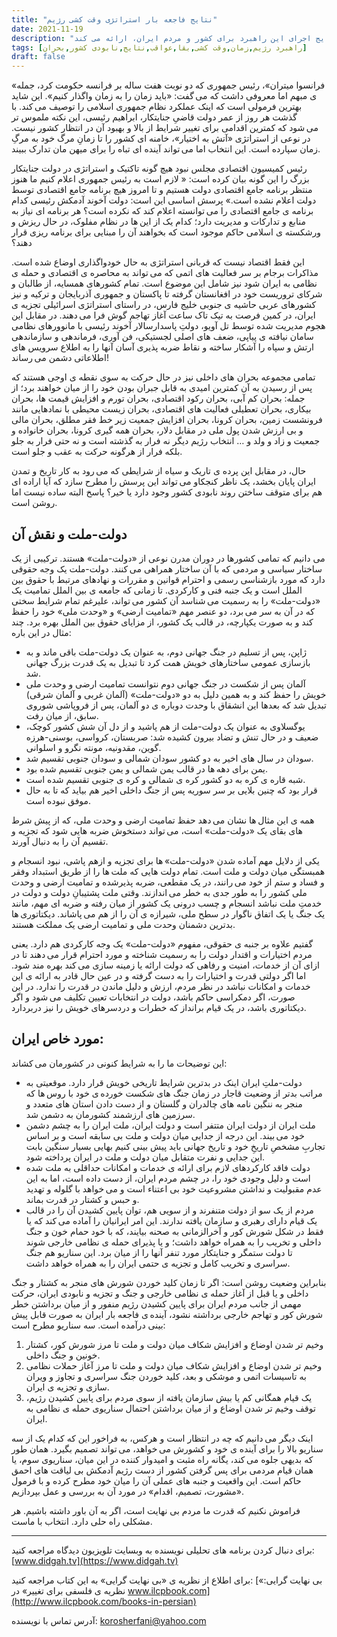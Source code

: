 ```yaml
---
title: "نتایج فاجعه بار استراتژی وقت کشی رژیم"
date: 2021-11-19
description: "جمهوری اسلامی هم اکنون تنها راهبرد وقت کشی و بقا را دنبال می کند. فشارهای داخلی و خارجی و ناممکن بودن برون رفت از بن بستهای سیاسی، اقتصادی و اجتماعی، این رژیم را از حدود ده سال پیش واداشته این راهبرد را دنبال کند و تنها به فکر بقای خود باشد. دکتر عرفانی در این مقاله تصویری کلی از نتایج اجرای این راهبرد برای کشور و مردم ایران، ارائه می کند."
tags: [راهبرد رژیم,زمان,وقت کشی,بقا,عواقب,نتایج,نابودی کشور,بحران]
draft: false
---
```

﻿«فرانسوا میتران»، رئیس جمهوری که دو نوبت هفت ساله بر فرانسه حکومت کرد، جمله ی مبهم اما معروفی داشت که می گفت: «باید زمان را به زمان واگذار کنیم». این شاید بهترین فرمولی است که اینک عملکرد نظام جمهوری اسلامی را توصیف می کند. با گذشت هر روز از عمر دولت قاضیِ جنایتکار، ابراهیم رئیسی، این نکته ملموس تر می شود که کمترین اقدامی برای تغییر شرایط از بالا و بهبود آن در انتظار کشور نیست. در نوعی از استراتژی «آتش به اختیار»، خامنه ای کشور را تا زمانِ مرگ خود به مرگِ زمان سپارده است. این انتخاب اما می تواند آینده ای تباه را برای میهن مان تدارک ببیند.

رئیس کمیسیون اقتصادی مجلس نبود هیچ گونه تاکتیک و استراتژی در دولت جنایتکار بزرگ را این گونه بیان کرده است: « لازم است به رئیس جمهوری اعلام کنیم ما هنوز منتظر برنامه جامع اقتصادی دولت هستیم و تا امروز هیچ برنامه جامع اقتصادی توسط دولت اعلام نشده است.» پرسش اساسی این است: دولت آخوند آدمکش رئیسی کدام برنامه ی جامع اقتصادی را می توانسته اعلام کند که نکرده است؟ هر برنامه ای نیاز به منابع و تدارکات و مدیریت دارد؛ کدام یک از این ها در نظام مفلوک، در حال ریزش و ورشکسته ی اسلامی حاکم موجود است که بخواهند آن را مبنایی برای برنامه ریزی قرار دهند؟

این فقط اقتصاد نیست که قربانی استراتژی به حال خودواگذاری اوضاع شده است. مذاکرات برجام بر سر فعالیت های اتمی که می تواند به محاصره ی اقتصادی و حمله ی نظامی به ایران شود نیز شامل این موضوع است. تمام کشورهای همسایه، از طالبان و شرکای تروریست خود در افغانستان گرفته تا پاکستان و جمهوری آذربایجان و ترکیه و نیز کشورهای عربی حاشیه ی جنوبی خلیج فارس، در راستای استراتژی اسرائیلی تجزیه ی ایران، در کمین فرصت به تیک تاک ساعت آغاز تهاجم گوش فرا می دهند. در مقابل این هجوم مدیریت شده توسط تل آویو، دولتِ پاسدارسالار آخوند رئیسی با مانوورهای نظامی سامان نیافته ی پیاپی، ضعف های اصلی لجستیکی، فن آوری، فرماندهی و سازماندهی ارتش و سپاه را آشکار ساخته و نقاط ضربه پذیری آسان آنها را به اطلاع سرویس های اطلاعاتی دشمن می رساند!

تمامی مجموعه بحران های داخلی نیز در حال حرکت به سوی نقطه ی اوجی هستند که پس از رسیدن به آن کمترین امیدی به قابل جبران بودن خود را از میان خواهند برد؛ از جمله: بحران کم آبی، بحران رکود اقتصادی، بحران تورم و افزایش قیمت ها، بحران بیکاری، بحران تعطیلی فعالیت های اقتصادی، بحران زیست محیطی با نمادهایی مانند فرونشست زمین، بحران کرونا، بحران افزایش جمعیت زیر خط فقر مطلق، بحران مالی و بی ارزش شدن پول ملی در مقابل دلار، بحران همه گیری کرونا، بحران خانواده و جمعیت و زاد و ولد و … انتخاب رژیم دیگر نه فرار به گذشته است و نه حتی فرار به جلو بلکه فرار از هرگونه حرکت به عقب و جلو است.

حال، در مقابل این پرده ی تاریک و سیاه از شرایطی که می رود به کار تاریخ و تمدن ایران پایان بخشد، یک ناظر کنجکاو می تواند این پرسش را مطرح سازد که آیا اراده ای هم برای متوقف ساختن روند نابودی کشور وجود دارد یا خیر؟ پاسخ البته ساده نیست اما روشن است.

## دولت-ملت و نقش آن
می دانیم که تمامی کشورها در دوران مدرن نوعی از «دولت-ملت» هستند. ترکیبی از یک ساختار سیاسی و مردمی که با آن ساختار همراهی می کنند. دولت-ملت یک وجه حقوقی دارد که مورد بازشناسی رسمی و احترام قوانین و مقررات و نهادهای مرتبط با حقوق بین الملل است و یک جنبه فنی و کارکردی. تا زمانی که جامعه ی بین الملل تمامیت یک «دولت-ملت» را به رسمیت می شناسد آن کشور می تواند، علیرغم تمام شرایط سختی که در آن به سر می برد، دو عنصر مهم «تمامیت ارضی» و «وحدت ملی» خود را حفظ کند و به صورت یکپارچه، در قالب یک کشور، از مزایای حقوق بین الملل بهره برد. چند مثال در این باره:

* ژاپن، پس از تسلیم در جنگ جهانی دوم، به عنوان یک دولت-ملت باقی ماند و به بازسازی عمومی ساختارهای خویش همت کرد تا تبدیل به یک قدرت بزرگ جهانی شد.
* آلمان پس از شکست در جنگ جهانی دوم نتوانست تمامیت ارضی و وحدت ملی خویش را حفظ کند و به همین دلیل به دو «دولت-ملت» (آلمان غربی و آلمان شرقی) تبدیل شد که بعدها این انشقاق با وحدت دوباره ی دو آلمان، پس از فروپاشی شوروی سابق، از میان رفت.
* یوگسلاوی به عنوان یک دولت-ملت از هم پاشید و از دل آن شش کشور کوچک، ضعیف و در حال تنش و تضاد بیرون کشیده شد: صربستان، کرواسی، بوسنی-هرزه گوین، مقدونیه، مونته نگرو و اسلوانی.
* سودان در سال های اخیر به دو کشور سودان شمالی و سودان جنوبی تقسیم شد.
* یمن برای دهه ها در قالب یمن شمالی و یمن جنوبی تقسیم شده بود.
* شبه قاره ی کره به دو کشور کره ی شمالی و کره ی جنوبی تقسیم شده است.
* قرار بود که چنین بلایی بر سر سوریه پس از جنگ داخلی اخیر هم بیاید که تا به حال موفق نبوده است.

همه ی این مثال ها نشان می دهد حفظ تمامیت ارضی و وحدت ملی، که از پیش شرط های بقای یک «دولت-ملت» است، می تواند دستخوش ضربه هایی شود که تجزیه و تقسیم آن را به دنبال آورند.

یکی از دلایل مهم آماده شدن «دولت-ملت» ها برای تجزیه و ازهم پاشی، نبود انسجام و همبستگی میان دولت و ملت است. تمام دولت ‌هایی که ملت ها را از طریق استبداد وفقر و فساد و ستم از خود می رانند، در یک مقطعی، ضربه پذیرشده و تمامیت ارضی و وحدت ملی کشور را به طور جدی به خطر می اندازند. وقتی ملت پشتیبانِ دولت و دولت در خدمتِ ملت نباشد انسجام و چسب درونی یک کشور از میان رفته و ضربه ای مهم، مانند یک جنگ یا یک اتفاق ناگوار در سطح ملی، شیرازه ی آن را از هم می پاشاند. دیکتاتوری ها بدترین دشمنان وحدت ملی و تمامیت ارضی یک مملکت هستند.

گفتیم علاوه بر جنبه ی حقوقی، مفهوم «دولت-ملت» یک وجه کارکردی هم دارد. یعنی مردم اختیارات و اقتدار دولت را به رسمیت شناخته و مورد احترام قرار می دهند تا در ازای آن از خدمات، امنیت و رفاهی که دولت ارائه یا زمینه سازی می کند بهره مند شود. اما اگر دولتی قدرت و اختیارات را به دست گرفته و در عین حال قادر به ارائه ی این خدمات و امکانات نباشد در نظر مردم، ارزش و دلیل ماندن در قدرت را ندارد. در این صورت، اگر دمکراسی حاکم باشد، دولت در انتخابات تعیین تکلیف می شود و اگر دیکتاتوری باشد، در یک قیام برانداز که خطرات و دردسرهای خویش را نیز دربردارد.

## مورد خاص ایران:
این توضیحات ما را به شرایط کنونی در کشورمان می کشاند:

* دولت-ملتِ ایران اینک در بدترین شرایط تاریخی خویش قرار دارد. موقعیتی به مراتب بدتر از وضعیت قاجار در زمان جنگ های شکست خورده ی خود با روس ها که منجر به ننگین نامه های چالدران و گلستان و از دست دادن استان های متعدد و سرزمین های ارزشمند کشورمان به دشمن شد.
* ملت ایران از دولت ایران متتفر است و دولت ایران، ملت ایران را به چشم دشمن خود می بیند. این درجه از جدایی میان دولت و ملت بی سابقه است و بر اساس تجاربِ مشخصِ تاریخِ خود و تاریخ جهانی باید پیش بینی کنیم بهایی بسیار سنگین بابت این جدایی و نفرت متقابل میان دولت و ملت در ایران پرداخته شود.
* دولت فاقد کارکردهای لازم برای ارائه ی خدمات و امکانات حداقلی به ملت شده است و دلیل وجودی خود را، در چشم مردم ایران، از دست داده است، اما به این عدم مقبولیت و نداشتن مشروعیت خود بی اعتناء است و می خواهد با گلوله و تهدید و حبس و کشتار در قدرت بماند.
* مردم از یک سو از دولت متنفرند و از سویی هم، توان پایین کشیدن آن را در قالب یک قیام دارای رهبری و سازمان یافته ندارند. این امر ایرانیان را آماده می کند که یا فقط در شکل شورش کور و آخرالزمانی به صحنه بیایند، که با خود حمام خون و جنگ داخلی و تخریب را به همراه خواهد داشت؛ و یا پذیرای حمله ی نظامی خارجی شوند تا دولت ستمگر و جنایتکار مورد تنفر آنها را از میان برد. این سناریو هم جنگ سراسری و تخریب کامل و تجزیه ی حتمی ایران را به همراه خواهد داشت.

بنابراین وضعیت روشن است: اگر تا زمان کلید خوردن شورش های منجر به کشتار و جنگ داخلی و یا قبل از آغاز حمله ی نظامی خارجی و جنگ و تجزیه و نابودی ایران، حرکت مهمی از جانب مردم ایران برای پایین کشیدن رژیم منفور و از میان برداشتن خطر شورش کور و تهاجم خارجی برداشته نشود، آینده ی فاجعه بار ایران به صورت قابل پیش بینی درآمده است. سه سناریو مطرح است:

1. وخیم تر شدن اوضاع و افزایش شکاف میان دولت و ملت تا مرز شورش کور، کشتار خونین و جنگ داخلی.
2. وخیم تر شدن اوضاع و افزایش شکاف میان دولت و ملت تا مرز آغاز حملات نظامی به تاسیسات اتمی و موشکی و بعد، کلید خوردن جنگ سراسری و تجاوز و ویران سازی و تجزیه ی ایران.
3. یک قیام همگانی کم یا بیش سازمان یافته از سوی مردم برای پایین کشیدن رژیم، توقف وخیم تر شدن اوضاع و از میان برداشتن احتمال سناریوی حمله ی نظامی به ایران.

اینک دیگر می دانیم که چه در انتظار است و هرکس، به فراخور این که کدام یک از سه سناریو بالا را برای آینده ی خود و کشورش می خواهد، می تواند تصمیم بگیرد. همان طور که بدیهی جلوه می کند، یگانه راه مثبت و امیدوار کننده در این میان، سناریوی سوم، یا همان قیام مردمی برای پس گرفتن کشور از دست رژیم آدمکش بی لیاقت های احمق حاکم است. این واقعیت و جنبه های عملی آن را میان خود مطرح کرده و با فرمول «مشورت، تصمیم، اقدام» در مورد آن به بررسی و عمل بپردازیم.

فراموش نکنیم که قدرت ما مردم بی نهایت است، اگر به آن باور داشته باشیم. هر مشکلی راه حلی دارد. انتخاب با ماست.

---
برای دنبال کردن برنامه های تحلیلی نویسنده به وبسایت تلویزیون دیدگاه مراجعه کنید: [www.didgah.tv](https://www.didgah.tv)

برای اطلاع از نظریه ی «بی نهایت گرایی» به این کتاب مراجعه کنید: 
[«بی نهایت گرایی: نظریه ی فلسفی برای تغییر» در www.ilcpbook.com](http://www.ilcpbook.com/books-in-persian)

آدرس تماس با نویسنده: korosherfani@yahoo.com
